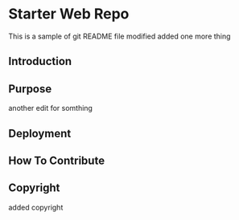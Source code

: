 # Starter Web Repo
This is a sample of git README file modified
added one more thing
## Introduction

## Purpose
another edit for somthing
## Deployment

## How To Contribute

## Copyright
added copyright
